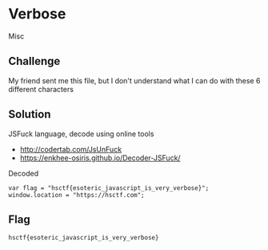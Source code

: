 # Verbose
Misc

## Challenge 

My friend sent me this file, but I don't understand what I can do with these 6 different characters

## Solution

JSFuck language, decode using online tools

- http://codertab.com/JsUnFuck
- https://enkhee-osiris.github.io/Decoder-JSFuck/

Decoded

	var flag = "hsctf{esoteric_javascript_is_very_verbose}"; window.location = "https://hsctf.com";

## Flag

	hsctf{esoteric_javascript_is_very_verbose}
